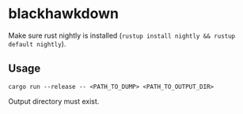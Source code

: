 # blackhawkdown

Make sure rust nightly is installed (`rustup install nightly && rustup default nightly`).

## Usage

```
cargo run --release -- <PATH_TO_DUMP> <PATH_TO_OUTPUT_DIR>
```


Output directory must exist.

